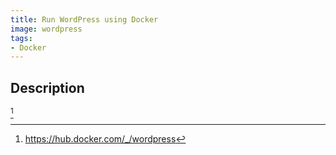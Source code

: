 ```yaml
---
title: Run WordPress using Docker
image: wordpress
tags:
- Docker
---
```

## Description
[^1]

[^1]: https://hub.docker.com/_/wordpress